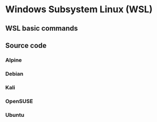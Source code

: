 # Windows Subsystem Linux (WSL)

## WSL basic commands

## Source code

### Alpine

### Debian

### Kali

### OpenSUSE

### Ubuntu